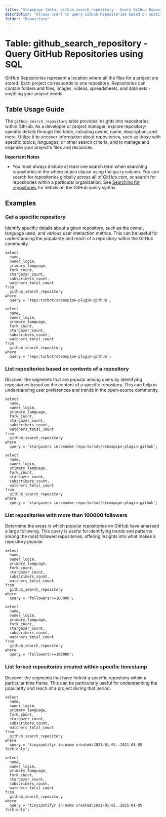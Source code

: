 ```yaml
---
title: "Steampipe Table: github_search_repository - Query GitHub Repositories using SQL"
description: "Allows users to query GitHub Repositories based on specific search criteria, providing insights into repository details such as name, owner, description, and more."
folder: "Repository"
---
```


# Table: github_search_repository - Query GitHub Repositories using SQL

GitHub Repositories represent a location where all the files for a project are stored. Each project corresponds to one repository. Repositories can contain folders and files, images, videos, spreadsheets, and data sets - anything your project needs.

## Table Usage Guide

The `github_search_repository` table provides insights into repositories within GitHub. As a developer or project manager, explore repository-specific details through this table, including owner, name, description, and more. Utilize it to uncover information about repositories, such as those with specific topics, languages, or other search criteria, and to manage and organize your project's files and resources.

**Important Notes**
- You must always include at least one search term when searching repositories in the where or join clause using the `query` column. You can search for repositories globally across all of GitHub.com, or search for repositories within a particular organization. See [Searching for repositories](https://docs.github.com/search-github/searching-on-github/searching-for-repositories) for details on the GitHub query syntax.

## Examples

### Get a specific repository
Identify specific details about a given repository, such as the owner, language used, and various user interaction metrics. This can be useful for understanding the popularity and reach of a repository within the GitHub community.

```sql+postgres
select
  name,
  owner_login,
  primary_language,
  fork_count,
  stargazer_count,
  subscribers_count,
  watchers_total_count
from
  github_search_repository
where
  query = 'repo:turbot/steampipe-plugin-github';
```

```sql+sqlite
select
  name,
  owner_login,
  primary_language,
  fork_count,
  stargazer_count,
  subscribers_count,
  watchers_total_count
from
  github_search_repository
where
  query = 'repo:turbot/steampipe-plugin-github';
```

### List repositories based on contents of a repository
Discover the segments that are popular among users by identifying repositories based on the content of a specific repository. This can help in understanding user preferences and trends in the open-source community.

```sql+postgres
select
  name,
  owner_login,
  primary_language,
  fork_count,
  stargazer_count,
  subscribers_count,
  watchers_total_count
from
  github_search_repository
where
  query = 'stargazers in:readme repo:turbot/steampipe-plugin-github';
```

```sql+sqlite
select
  name,
  owner_login,
  primary_language,
  fork_count,
  stargazer_count,
  subscribers_count,
  watchers_total_count
from
  github_search_repository
where
  query = 'stargazers in:readme repo:turbot/steampipe-plugin-github';
```

### List repositories with more than 100000 followers
Determine the areas in which popular repositories on GitHub have amassed a large following. This query is useful for identifying trends and patterns among the most followed repositories, offering insights into what makes a repository popular.

```sql+postgres
select
  name,
  owner_login,
  primary_language,
  fork_count,
  stargazer_count,
  subscribers_count,
  watchers_total_count
from
  github_search_repository
where
  query = 'followers:>=100000';
```

```sql+sqlite
select
  name,
  owner_login,
  primary_language,
  fork_count,
  stargazer_count,
  subscribers_count,
  watchers_total_count
from
  github_search_repository
where
  query = 'followers:>=100000';
```

### List forked repositories created within specific timestamp
Discover the segments that have forked a specific repository within a particular time frame. This can be particularly useful for understanding the popularity and reach of a project during that period.

```sql+postgres
select
  name,
  owner_login,
  primary_language,
  fork_count,
  stargazer_count,
  subscribers_count,
  watchers_total_count
from
  github_search_repository
where
  query = 'tinyspotifyr in:name created:2021-01-01..2021-01-05 fork:only';
```

```sql+sqlite
select
  name,
  owner_login,
  primary_language,
  fork_count,
  stargazer_count,
  subscribers_count,
  watchers_total_count
from
  github_search_repository
where
  query = 'tinyspotifyr in:name created:2021-01-01..2021-01-05 fork:only';
```